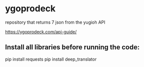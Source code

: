 # ygoprodeck
repository that returns 7 json from the yugioh API

https://ygoprodeck.com/api-guide/

## Install all libraries before running the code:
pip install requests
pip install deep_translator



